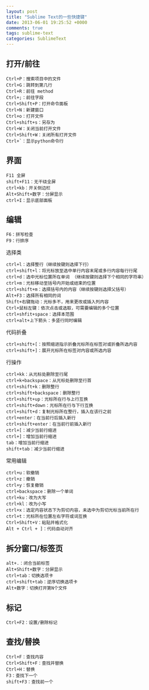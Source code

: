 ```yaml
---
layout: post
title: "Sublime Text的一些快捷键"
date: 2013-06-01 19:25:52 +0000
comments: true
tags: sublime-text
categories: SublimeText 
---
```


## 打开/前往
    Ctrl+P：搜索项目中的文件
    Ctrl+G：跳转到第几行
    Ctrl+R：前往 method
    Ctrl+;：前往字段
    Ctrl+Shift+P：打开命令面板
    Ctrl+N：新建窗口
    Ctrl+o：打开文件
    Ctrl+shift+s：另存为
    Ctrl+W：关闭当前打开文件
    Ctrl+Shift+W：关闭所有打开文件
    Ctrl+`：显示python命令行
## 界面
    F11 全屏
    shift+F11：无干绕全屏
    ctrl+kb：开关侧边栏
    Alt+Shift+数字：分屏显示
    ctrl+I：显示底部面板
## 编辑
    F6：拼写检查
    F9：行排序
选择类

    ctrl+l：选择整行（继续按键则选择下行）
    ctrl+shift+l：将光标放至选中单行内容末尾或多行内容每行行尾
    ctrl+d：选中光标位置所在单词 （继续按键则选择下个相同的字符串）
    ctrl+m：光标移动至括号内开始或结束的位置
    ctrl+shift+m：选择括号内的内容（继续按键则选择父括号）
    Alt+F3：选择所有相同的词
    Shift+右键拖动：光标多不，用来更改或插入列内容
    Ctrl+鼠标左键：依次点击或选取，可需要编辑的多个位置
    ctrl+shfit+space：选择本范围
    ctrl+alt+上下箭头：多竖行同时编辑
代码折叠

    ctrl+shift+[：按照缩进指示折叠光标所在标签对或折叠所选内容
    ctrl+shift+]：展开光标所在标签对内容或所选内容
行操作

    ctrl+kk：从光标处删除至行尾
    ctrl+k+backspace：从光标处删除至行首
    ctrl+shift+k：删除整行
    ctrl+shift+backspace：删除整行
    ctrl+shift+up：光标所在行与上行互换
    ctrl+shift+down：光标所在行与下行互换
    ctrl+shift+d：复制光标所在整行，插入在该行之前
    ctrl+enter：在当前行后插入新行
    ctrl+shift+enter：在当前行前插入新行
    ctrl+[：减少当前行缩进
    ctrl+]：增加当前行缩进
    tab：增加当前行缩进
    shift+tab：减少当前行缩进
常用编辑

    ctrl+u：软撤销
    ctrl+z：撤销
    ctrl+y：恢复撤销
    ctrl+backspace：删除一个单词
    ctrl+ku：改为大写
    ctrl+kl：改为小写
    ctrl+x：选定内容状态下为剪切内容，未选中为剪切光标当前所在行
    ctrl+t：光标所在位置左右字符或词互换
    Ctrl+Shift+V：粘贴并格式化
    Alt + Ctrl + ]：代码自动对齐
## 拆分窗口/标签页
    alt+.：闭合当前标签
    Alt+Shift+数字：分屏显示
    ctrl+tab：切换选项卡
    ctrl+shift+tab：逆序切换选项卡
    Alt+数字：切换打开第N个文件

## 标记
    Ctrl+F2：设置/删除标记
## 查找/替换
    Ctrl+F：查找内容
    Ctrl+Shift+F：查找并替换
    Ctrl+H：替换
    F3：查找下一个
    shift+F3：查找前一个

